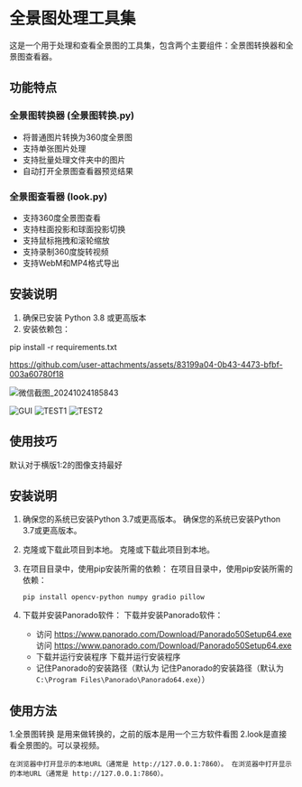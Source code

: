 # 全景图处理工具集

这是一个用于处理和查看全景图的工具集，包含两个主要组件：全景图转换器和全景图查看器。

## 功能特点

### 全景图转换器 (全景图转换.py)
- 将普通图片转换为360度全景图
- 支持单张图片处理
- 支持批量处理文件夹中的图片
- 自动打开全景图查看器预览结果

### 全景图查看器 (look.py)
- 支持360度全景图查看
- 支持柱面投影和球面投影切换
- 支持鼠标拖拽和滚轮缩放
- 支持录制360度旋转视频
- 支持WebM和MP4格式导出

## 安装说明

1. 确保已安装 Python 3.8 或更高版本
2. 安装依赖包：


pip install -r requirements.txt


https://github.com/user-attachments/assets/83199a04-0b43-4473-bfbf-003a60780f18

![微信截图_20241024185843](https://github.com/user-attachments/assets/21792a78-8535-481c-845c-ce0841a7d463)

![GUI](https://github.com/user-attachments/assets/87ac9109-1064-4cbc-8af1-5431d7ae0e9b)
![TEST1](https://github.com/user-attachments/assets/b1826c50-7e9d-4871-817a-cff3d0edc601)
![TEST2](https://github.com/user-attachments/assets/8b510822-08aa-44bd-b241-26fe542a1b8d)

## 使用技巧

默认对于横版1:2的图像支持最好

## 安装说明

1. 确保您的系统已安装Python 3.7或更高版本。 确保您的系统已安装Python 3.7或更高版本。

2. 克隆或下载此项目到本地。 克隆或下载此项目到本地。

3. 在项目目录中，使用pip安装所需的依赖： 在项目目录中，使用pip安装所需的依赖：

   ```
   pip install opencv-python numpy gradio pillow
   ```

4. 下载并安装Panorado软件： 下载并安装Panorado软件：
   - 访问 https://www.panorado.com/Download/Panorado50Setup64.exe 访问 https://www.panorado.com/Download/Panorado50Setup64.exe
   - 下载并运行安装程序 下载并运行安装程序
   - 记住Panorado的安装路径（默认为  记住Panorado的安装路径（默认为 `C:\Program Files\Panorado\Panorado64.exe`））

## 使用方法

1.全景图转换 是用来做转换的，之前的版本是用一个三方软件看图
2.look是直接看全景图的。可以录视频。
   ```
在浏览器中打开显示的本地URL（通常是 http://127.0.0.1:7860）。 在浏览器中打开显示的本地URL（通常是 http://127.0.0.1:7860）。


